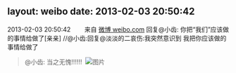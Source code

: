 layout: weibo
date: 2013-02-03 20:50:42
---
<meta name="referrer" content="no-referrer" />

2013-02-03 20:50:42  &nbsp;&nbsp;&nbsp;&nbsp;&nbsp;&nbsp; 来自 <a href="http://weibo.com/" rel="nofollow">微博 weibo.com</a>
回复@小齿: 你把“我们”应该做的事情给做了[亲亲] //@小齿:回复@淡淡的二哀伤:我突然意识到 我把你应该做的事情给做了
>  @小齿: 当之无愧!!!!!! ​​​
>  ![图片](https://ww4.sinaimg.cn/large/4d4bc111jw1e1gfn17fmzj.jpg)
